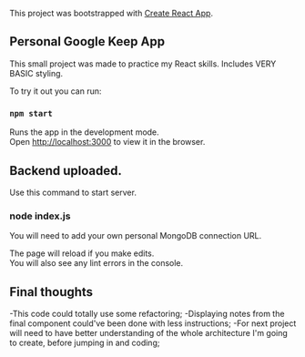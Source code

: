 This project was bootstrapped with [Create React App](https://github.com/facebook/create-react-app).

## Personal Google Keep App

This small project was made to practice my React skills. Includes VERY BASIC styling.

To try it out you can run: 

### `npm start`

Runs the app in the development mode.<br />
Open [http://localhost:3000](http://localhost:3000) to view it in the browser.

## Backend uploaded.
Use this command to start server.
### node index.js

You will need to add your own personal MongoDB connection URL.

The page will reload if you make edits.<br />
You will also see any lint errors in the console.

## Final thoughts

-This code could totally use some refactoring;
-Displaying notes from the final <App /> component could've been done with less instructions;
-For next project will need to have better understanding of the whole architecture I'm going to create, before jumping in and coding;
